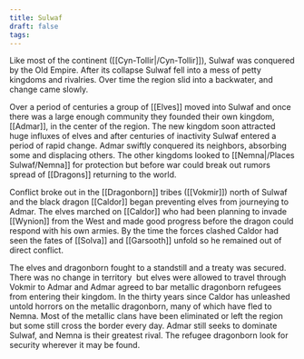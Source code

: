 ```yaml
---
title: Sulwaf
draft: false
tags:
---
```

 
Like most of the continent ([[Cyn-Tollir|/Cyn-Tollir]]), Sulwaf was conquered by the Old Empire. After its collapse Sulwaf fell into a mess of petty kingdoms and rivalries. Over time the region slid into a backwater, and change came slowly. 

Over a period of centuries a group of [[Elves]] moved into Sulwaf and once there was a large enough community they founded their own kingdom, [[Admar]], in the center of the region. The new kingdom soon attracted huge influxes of elves and after centuries of inactivity Sulwaf entered a period of rapid change. Admar swiftly conquered its neighbors, absorbing some and displacing others. The other kingdoms looked to [[Nemna|/Places Sulwaf/Nemna]] for protection but before war could break out rumors spread of [[Dragons]] returning to the world.

Conflict broke out in the [[Dragonborn]] tribes ([[Vokmir]]) north of Sulwaf and the black dragon [[Caldor]] began preventing elves from journeying to Admar. The elves marched on [[Caldor]] who had been planning to invade [[Wynion]] from the West and made good progress before the dragon could respond with his own armies. By the time the forces clashed Caldor had seen the fates of [[Solva]] and [[Garsooth]] unfold so he remained out of direct conflict. 

The elves and dragonborn fought to a standstill and a treaty was secured. There was no change in territory  but elves were allowed to travel through Vokmir to Admar and Admar agreed to bar metallic dragonborn refugees from entering their kingdom. In the thirty years since Caldor has unleashed untold horrors on the metallic dragonborn, many of which have fled to Nemna. Most of the metallic clans have been eliminated or left the region but some still cross the border every day. Admar still seeks to dominate Sulwaf, and Nemna is their greatest rival. The refugee dragonborn look for security wherever it may be found.